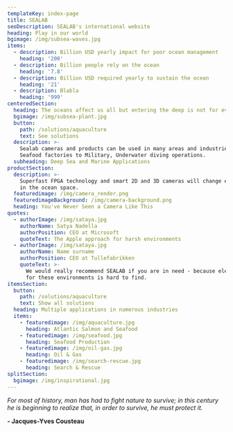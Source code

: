 ```yaml
---
templateKey: index-page
title: SEALAB
seoDescription: SEALAB's international website
heading: Play in our world
bgimage: /img/subsea-waves.jpg
items:
  - description: Billion USD yearly impact for poor ocean management
    heading: '200'
  - description: Billion people rely on the ocean
    heading: '7.8'
  - description: Billion USD required yearly to sustain the ocean
    heading: '21'
  - description: Blabla
    heading: '999'
centeredSection:
  heading: The oceans affect us all but entering the deep is not for everyone.
  bgimage: /img/subsea-plant.jpg
  button:
    path: /solutions/aquaculture
    text: See solutions
  description: >-
    Sealab cameras and products can be used in many areas and industries, from
    Seafood factories to Military, Underwater diving operations.
  subheading: Deep Sea and Marine Applications
productSection:
  description: >-
    Superfast FPGA technology and smart 2D and 3D cameras will change everything
    in the ocean space.
  featuredimage: /img/camera_render.png
  featuredimageBackground: /img/camera-background.png
  heading: You've Never Seen a Camera Like This
quotes:
  - authorImage: /img/sataya.jpg
    authorName: Satya Nadella
    authorPosition: CEO at Microsoft
    quoteText: The Apple approach for harsh environments
  - authorImage: /img/sataya.jpg
    authorName: Name surname
    authorPosition: CEO at Tullefabrikken
    quoteText: >-
      We would really recommend SEALAB if you are in need - because electronics
      for these environments is hard to find.
itemsSection:
  button:
    path: /solutions/aquaculture
    text: Show all solutions
  heading: Multiple applications in numerous industries
  items:
    - featuredimage: /img/aquaculture.jpg
      heading: Atlantic Salmon and Seafood
    - featuredimage: /img/seafood.jpg
      heading: Seafood Production
    - featuredimage: /img/oil-gas.jpg
      heading: Oil & Gas
    - featuredimage: /img/search-rescue.jpg
      heading: Search & Rescue
splitSection:
  bgimage: /img/inspirational.jpg
---
```

*For most of history, man has had to fight nature to survive; in this century he is beginning to realize that, in order to survive, he must protect it.*

<strong id="quote-author">- Jacques-Yves Cousteau</strong>
